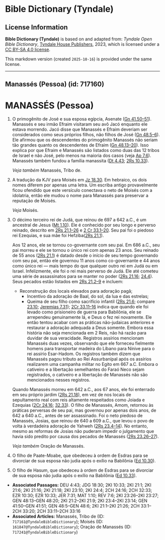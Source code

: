 # Bible Dictionary (Tyndale)

## License Information

**Bible Dictionary (Tyndale)** is based on and adapted from: _Tyndale Open Bible Dictionary_, [Tyndale House Publishers](https://tyndaleopenresources.com/), 2023, which is licensed under a [CC BY-SA 4.0 license](https://creativecommons.org/licenses/by-sa/4.0/legalcode.en).

This markdown version (created `2025-10-16`) is provided under the same license.



--------------------------------

## Manassés (Pessoa) (id: 717160)

MANASSÉS (Pessoa)
=================

1. O primogênito de José e sua esposa egípcia, Asenate ([Gn 41\.50–51](https://ref.ly/Gen41:50-Gen41:51)). Manassés e seu irmão Efraim visitaram seu avô Jacó enquanto ele estava morrendo. Jacó disse que Manassés e Efraim deveriam ser considerados como seus próprios filhos, não filhos de José ([Gn 48\.5–6](https://ref.ly/Gen48:5-Gen48:6)). Ele afirmou que os descendentes do primogênito Manassés não seriam tão grandes quanto os descendentes de Efraim ([Gn 48\.13–20](https://ref.ly/Gen48:13-Gen48:20)). Isso explica por que Efraim e Manassés são listados como duas das 12 tribos de Israel e não José, pelo menos na maioria dos casos (veja [Ap 7\.6](https://ref.ly/Rev7:6)). Manassés também fundou a família manassita ([Dt 4\.43](https://ref.ly/Deut4:43); [2Rs 10\.33](https://ref.ly/2Kgs10:33)).

    *Veja também* Manassés, Tribo de.

2. A tradução da KJV para Moisés em [Jz 18\.30](https://ref.ly/Judg18:30). Em hebraico, os dois nomes diferem por apenas uma letra. Um escriba antigo provavelmente ficou ofendido que este versículo conectava o neto de Moisés com a idolatria, então ele mudou o nome para Manassés para preservar a reputação de Moisés.

    *Veja* Moisés.

3. O décimo terceiro rei de Judá, que reinou de 697 a 642 a.C., é um ancestral de Jesus ([Mt 1\.10](https://ref.ly/Matt1:10)). Ele é conhecido por seu longo e perverso reinado, descrito em [2Rs 21\.1–26](https://ref.ly/2Kgs21:1-2Kgs21:26) e [2 Cr 33\.1–20](https://ref.ly/2Chr33:1-2Chr33:20). Seu pai foi o piedoso rei Ezequias, e sua mãe foi Hefziba([2Rs 21\.1](https://ref.ly/2Kgs21:1)).

    Aos 12 anos, ele se tornou co\-governante com seu pai. Em 686 a.C., seu pai morreu e ele se tornou o único rei com apenas 23 anos. Seu reinado de 55 anos ([2Rs 21\.1](https://ref.ly/2Kgs21:1)) é datado desde o início de seu tempo governando com seu pai, então ele governou 11 anos como co\-governante e 44 anos como único rei — mais tempo do que qualquer outro rei em Judá ou em Israel. Infelizmente, ele foi o rei mais perverso de Judá. Ele até cometeu uma série de assassinatos para se manter no poder ([2Rs 21\.16](https://ref.ly/2Kgs21:16); [24\.4](https://ref.ly/2Kgs24:4)). Seus pecados estão listados em [2Rs 21\.2–9](https://ref.ly/2Kgs21:2-2Kgs21:9) e incluem:

    * Reconstrução dos locais elevados para adoração pagã;
        * Incentivo da adoração de Baal, do sol, da lua e das estrelas;
        * Queima de seu filho como sacrifício infantil ([2Rs 21\.6](https://ref.ly/2Kgs21:6); compare [23\.10](https://ref.ly/2Kgs23:10); [Jeremias 7\.31](https://ref.ly/Jer7:31));
        [2Cr 33\.11–16](https://ref.ly/2Chr33:11-2Chr33:16) indica que quando ele foi levado como prisioneiro de guerra para Babilônia, ele se arrependeu genuinamente lá, e Deus o fez rei novamente. Ele então tentou acabar com as práticas não\-judaicas anteriores e restaurar a adoração adequada a Deus somente. Embora essa história não seja mencionada em 2 Reis, não há razão para duvidar de sua veracidade. Registros assírios mencionam Manassés duas vezes, observando que ele forneceu fielmente homens para transportar madeira do Líbano para Nínive para o rei assírio Esar\-Hadom. Os registros também dizem que Manassés pagou tributo ao Rei Assurbanípal após os assírios realizarem uma campanha militar no Egito em 667 a.C. Embora o cativeiro e a libertação semelhantes do Faraó Neco sejam registrados, o cativeiro e a libertação de Manassés não são mencionados nesses registros.

    Quando Manassés morreu em 642 a.C., aos 67 anos, ele foi enterrado em seu próprio jardim ([2Rs 21\.18](https://ref.ly/2Kgs21:18)), em vez de nos locais de sepultamento real com reis altamente respeitados como Joiada e Ezequias ([2Cr 24\.16](https://ref.ly/2Chr24:16); [32\.33](https://ref.ly/2Chr32:33)). O filho de Manassés, Amom, retornou às práticas perversas de seu pai, mas governou por apenas dois anos, de 642 a 640 a.C., antes de ser assassinado. Foi o neto piedoso de Manassés, Josias, que reinou de 640 a 609 a.C., que levou o povo de volta à verdadeira adoração de Yahweh ([2Rs 23\.4–14](https://ref.ly/2Kgs23:4-2Kgs23:14)). No entanto, mesmo as reformas de Josias não puderam impedir o julgamento que havia sido predito por causa dos pecados de Manassés ([2Rs 23\.26–27](https://ref.ly/2Kgs23:26-2Kgs23:27)).

    *Veja também* Oração de Manassés.

4. O filho de Paate\-Moabe, que obedeceu à ordem de Esdras para se divorciar de sua esposa não judia após o exílio na Babilônia ([Ed 10\.30](https://ref.ly/Ezra10:30)).
5. O filho de Hasum, que obedeceu à ordem de Esdras para se divorciar de sua esposa não judia após o exílio na Babilônia ([Ed 10\.33](https://ref.ly/Ezra10:33)).

* **Associated Passages:** DEU 4:43; JDG 18:30; 2KI 10:33; 2KI 21:1; 2KI 21:6; 2KI 21:16; 2KI 21:18; 2KI 23:10; 2KI 24:4; 2CH 24:16; 2CH 32:33; EZR 10:30; EZR 10:33; JER 7:31; MAT 1:10; REV 7:6; 2KI 23:26–2KI 23:27; GEN 48:13–GEN 48:20; 2KI 21:2–2KI 21:9; 2KI 23:4–2KI 23:14; GEN 41:50–GEN 41:51; GEN 48:5–GEN 48:6; 2KI 21:1–2KI 21:26; 2CH 33:1–2CH 33:20; 2CH 33:11–2CH 33:16
* **Associated Articles:** Manassés, Tribo de (ID: `717161@TyndaleBibleDictionary`); Moisés (ID: `161847@TyndaleBibleDictionary`); Oração de Manassés (ID: `717241@TyndaleBibleDictionary`)

